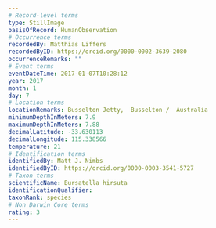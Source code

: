 ```yaml
---
# Record-level terms
type: StillImage
basisOfRecord: HumanObservation
# Occurrence terms
recordedBy: Matthias Liffers
recordedByID: https://orcid.org/0000-0002-3639-2080
occurrenceRemarks: ""
# Event terms
eventDateTime: 2017-01-07T10:28:12
year: 2017
month: 1
day: 7
# Location terms
locationRemarks: Busselton Jetty,  Busselton /  Australia
minimumDepthInMeters: 7.9
maximumDepthInMeters: 7.88
decimalLatitude: -33.630113
decimalLongitude: 115.338566
temperature: 21
# Identification terms
identifiedBy: Matt J. Nimbs
identifiedByID: https://orcid.org/0000-0003-3541-5727
# Taxon terms
scientificName: Bursatella hirsuta
identificationQualifier: 
taxonRank: species
# Non Darwin Core terms
rating: 3
---
```

